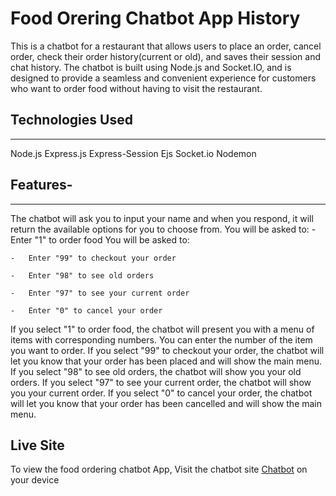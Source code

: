 # Food Orering Chatbot App History

This is a chatbot for a restaurant that allows users to place an order, cancel order, check their order history(current or old), and saves their session and chat history. The chatbot is built using Node.js and Socket.IO, and is designed to provide a seamless and convenient experience for customers who want to order food without having to visit the restaurant.

## Technologies Used

---

  Node.js
  Express.js
  Express-Session
  Ejs
  Socket.io
  Nodemon  

## Features-

---
The chatbot will ask you to input your name and when you respond, it will return the available options for you to choose from.
  You will be asked to:
    -   Enter "1" to order food
  You will be asked to:

    -   Enter "99" to checkout your order 

    -   Enter "98" to see old orders

    -   Enter "97" to see your current order

    -   Enter "0" to cancel your order

 If you select "1" to order food, the chatbot will present you with a menu of items with corresponding numbers. You can enter the number of the item you want to order.
  If you select "99" to checkout your order, the chatbot will let you know that your order has been placed and will show the main menu.
  If you select "98" to see old orders, the chatbot will show you your old orders.
 If you select "97" to see your current order, the chatbot will show you your current order.
  If you select "0" to cancel your order, the chatbot will let you know that your order has been cancelled and will show the main menu.

## Live Site

To view the food ordering chatbot App, Visit the chatbot site [Chatbot](https://my-chabot.onrender.com) on your device
